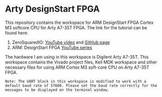 # Arty DesignStart FPGA
This repository contains the workspace for ARM DesignStart FPGA Cortex M3 softcore CPU for Arty A7-35T FPGA.
The link for the tutorial can be found here:
1. ZeroSquaredIO: [YouTube video](https://www.youtube.com/watch?v=ehQHfEaYDgQ) and [GitHub page](https://github.com/zerosquaredio/arty/blob/main/35t/tutorial1_vivado_2019.1.md)
2. ARM: DesignStart FPGA [YouTube series](https://www.youtube.com/watch?v=kSaQJGSu-yI)

The hardware I am using in this workspace is Digilent Arty A7-35T. This workspace contains the Vivado project files, Keil MDK workspace and other necessary files for using ARM Cortex M3 soft-core CPU on Arty A7-35T FPGA.

```Note: The UART block in this workspace is modified to work with a default baud rate of 57600. Please set the baud rate correctly for the messages to be displayed on the terminal window.```
